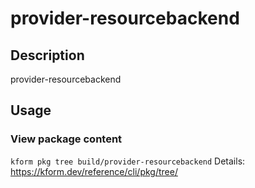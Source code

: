 # provider-resourcebackend

## Description
provider-resourcebackend

## Usage

### View package content
`kform pkg tree build/provider-resourcebackend`
Details: https://kform.dev/reference/cli/pkg/tree/

